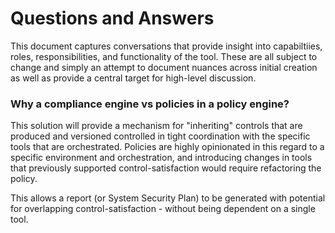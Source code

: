 # Questions and Answers
This document captures conversations that provide insight into capabiltiies, roles, responsibilities, and functionality of the tool.
These are all subject to change and simply an attempt to document nuances across initial creation as well as provide a central target for high-level discussion.

### Why a compliance engine vs policies in a policy engine?
This solution will provide a mechanism for "inheriting" controls that are produced and versioned controlled in tight coordination with the specific tools that are orchestrated. Policies are highly opinionated in this regard to a specific environment and orchestration, and introducing changes in tools that previously supported control-satisfaction would require refactoring the policy. 

This allows a report (or System Security Plan) to be generated with potential for overlapping control-satisfaction - without being dependent on a single tool.